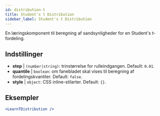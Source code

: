 ```yaml
---
id: distribution-t
title: Student's t Distribution
sidebar_label: Student's t Distribution
---
```


En læringskomponent til beregning af sandsynligheder for en Student's t-fordeling.

## Indstillinger

* __step__ | `(number|string)`: trinstørrelse for rulleindgangen. Default: `0.01`.
* __quantile__ | `boolean`: om fanebladet skal vises til beregning af fordelingskvantiler. Default: `false`.
* __style__ | `object`: CSS inline-stilarter. Default: `{}`.


## Eksempler

```jsx live
<LearnTDistribution />
```


